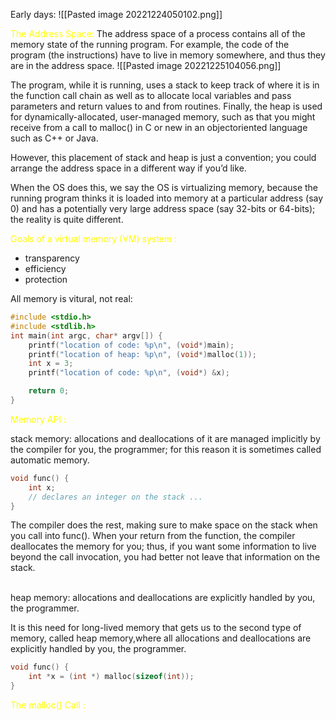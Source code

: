 
Early days:
![[Pasted image 20221224050102.png]]

<span style="color:yellow">The Address Space:</span>
The address space of a process contains all of the memory state of the running program. For example, the code of the program (the instructions) have to live in memory somewhere, and thus they are in the address space.
![[Pasted image 20221225104056.png]]

The program, while it is running, uses a stack to keep track of where it is in the function call chain as well as to allocate local variables and pass parameters and return values to and from routines. Finally, the heap is used for dynamically-allocated, user-managed memory, such as that you might receive from a call to malloc() in C or new in an objectoriented language such as C++ or Java.

However, this placement of stack and heap is just a convention; you could arrange the address space in a different way if you’d like.

When the OS does this, we say the OS is virtualizing memory, because the running program thinks it is loaded into memory at a particular address (say 0) and has a potentially very large address space (say 32-bits or 64-bits); the reality is quite different.

<span style="color:yellow">Goals of a virtual memory (VM) system :</span>
- transparency
- efficiency
- protection

All memory is vitural, not real:
```C
#include <stdio.h>
#include <stdlib.h>
int main(int argc, char* argv[]) {
	printf("location of code: %p\n", (void*)main);
	printf("location of heap: %p\n", (void*)malloc(1));
	int x = 3;
	printf("location of code: %p\n", (void*) &x);

	return 0;
}
```


<span style="color:yellow">Memory API :</span>

stack memory: allocations and deallocations of it are managed implicitly by the compiler for you, the programmer; for this reason it is sometimes called automatic memory.

```C
void func() {
	int x; 
	// declares an integer on the stack ... 
}
```

The compiler does the rest, making sure to make space on the stack when you call into func(). When your return from the function, the compiler deallocates the memory for you; thus, if you want some information to live beyond the call invocation, you had better not leave that information on the stack.

<br/>
heap memory: allocations and deallocations are explicitly handled by you, the programmer.

It is this need for long-lived memory that gets us to the second type of memory, called heap memory,where all allocations and deallocations are explicitly handled by you, the programmer.

```C
void func() { 
	int *x = (int *) malloc(sizeof(int)); 
}
```

<span style="color:yellow">The malloc() Call :</span>
